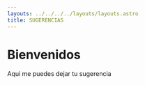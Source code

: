 ```yaml
---
layouts: ../../../../layouts/layouts.astro
title: SUGERENCIAS
---
```

# Bienvenidos
Aqui me puedes dejar tu sugerencia 